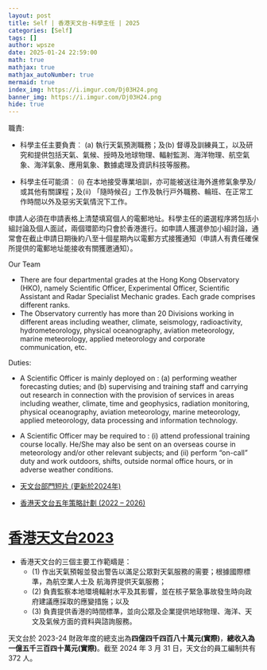 ```yaml
---
layout: post
title: Self | 香港天⽂台-科學主任 | 2025
categories: [Self]
tags: []
author: wpsze
date: 2025-01-24 22:59:00
math: true
mathjax: true
mathjax_autoNumber: true
mermaid: true
index_img: https://i.imgur.com/Dj03H24.png
banner_img: https://i.imgur.com/Dj03H24.png
hide: true
---
```


職責:

- 科學主任主要負責︰ (a) 執⾏天氣預測職務；及(b) 督導及訓練員⼯，以及研究和提供包括天氣、氣候、授時及地球物理、輻射監測、海洋物理、航空氣象、海洋氣象、應⽤氣象、數據處理及資訊科技等服務。

- 科學主任可能須︰ (i) 在本地接受專業培訓，亦可能被送往海外進修氣象學及/或其他有關課程；及(ii) 「隨時候召」⼯作及執⾏⼾外職務、輪班、在正常⼯作時間以外及惡劣天氣情況下⼯作。 

申請⼈必須在申請表格上清楚填寫個⼈的電郵地址。科學主任的遴選程序將包括⼩組討論及個⼈⾯試，兩個環節均只會於香港進⾏。如申請⼈獲選參加⼩組討論，通常會在截⽌申請⽇期後約八⾄⼗個星期內以電郵⽅式接獲通知（申請⼈有責任確保所提供的電郵地址能接收有關獲邀通知）。


Our Team
- There are four departmental grades at the Hong Kong Observatory (HKO), namely Scientific Officer, Experimental Officer, Scientific Assistant and Radar Specialist Mechanic grades. Each grade comprises different ranks.
- The Observatory currently has more than 20 Divisions working in different areas including weather, climate, seismology, radioactivity, hydrometeorology, physical oceanography, aviation meteorology, marine meteorology, applied meteorology and corporate communication, etc.

Duties:	

- A Scientific Officer is mainly deployed on :
(a) performing weather forecasting duties; and
(b) supervising and training staff and carrying out research in connection with the provision of services in areas including weather, climate, time and geophysics, radiation monitoring, physical oceanography, aviation meteorology, marine meteorology, applied meteorology, data processing and information technology.
- A Scientific Officer may be required to :
(i) attend professional training course locally. He/She may also be sent on an overseas course in meteorology and/or other relevant subjects; and
(ii) perform “on-call” duty and work outdoors, shifts, outside normal office hours, or in adverse weather conditions. 


- [天文台部門短片 (更新於2024年)](https://www.youtube.com/watch?v=PEc2PDngmxU)
- [香港天文台五年策略計劃 (2022 – 2026)](https://www.hko.gov.hk/tc/abouthko/yearplan.htm)


# [香港天文台2023](https://www.hko.gov.hk/tc/abouthko/files/hko2023c_Final.pdf)
- 香港天文台的三個主要工作範疇是：
  - (1) 作出天氣預報並發出警告以滿足公眾對天氣服務的需要；根據國際標準，為航空業人士及 航海界提供天氣服務；
  - (2) 負責監察本地環境輻射水平及其影響，並在核子緊急事故發生時向政府建議應採取的應變措施；以及
  - (3) 負責提供香港的時間標準，並向公眾及企業提供地球物理、海洋、天文及氣候方面的資料與諮詢服務。

天文台於 2023-24 財政年度的總支出為**四億四千四百八十萬元(實際)**，**總收入為一億五千三百四十萬元(實際)**。截至 2024 年 3 月 31 日，天文台的員工編制共有 372 人。

